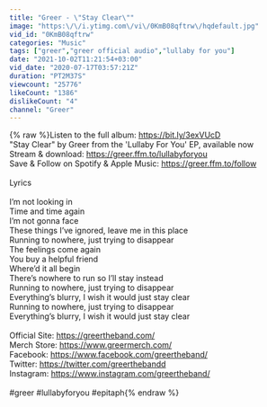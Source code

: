 ```yaml
---
title: "Greer - \"Stay Clear\""
image: "https:\/\/i.ytimg.com\/vi\/0KmB08qftrw\/hqdefault.jpg"
vid_id: "0KmB08qftrw"
categories: "Music"
tags: ["greer","greer official audio","lullaby for you"]
date: "2021-10-02T11:21:54+03:00"
vid_date: "2020-07-17T03:57:21Z"
duration: "PT2M37S"
viewcount: "25776"
likeCount: "1386"
dislikeCount: "4"
channel: "Greer"
---
```

{% raw %}Listen to the full album: <a rel="nofollow" target="blank" href="https://bit.ly/3exVUcD">https://bit.ly/3exVUcD</a><br />&quot;Stay Clear&quot; by Greer from the 'Lullaby For You' EP, available now<br />Stream &amp; download: <a rel="nofollow" target="blank" href="https://greer.ffm.to/lullabyforyou">https://greer.ffm.to/lullabyforyou</a><br />Save &amp; Follow on Spotify &amp; Apple Music: <a rel="nofollow" target="blank" href="https://greer.ffm.to/follow">https://greer.ffm.to/follow</a><br /><br />Lyrics<br /><br />I’m not looking in<br />Time and time again<br />I’m not gonna face<br />These things I’ve ignored, leave me in this place<br />Running to nowhere, just trying to disappear<br />The feelings come again<br />You buy a helpful friend<br />Where’d it all begin<br />There’s nowhere to run so I’ll stay instead<br />Running to nowhere, just trying to disappear<br />Everything’s blurry, I wish it would just stay clear<br />Running to nowhere, just trying to disappear<br />Everything’s blurry, I wish it would just stay clear<br /><br />Official Site: <a rel="nofollow" target="blank" href="https://greertheband.com/">https://greertheband.com/</a><br />Merch Store: <a rel="nofollow" target="blank" href="https://www.greermerch.com/">https://www.greermerch.com/</a><br />Facebook: <a rel="nofollow" target="blank" href="https://www.facebook.com/greertheband/">https://www.facebook.com/greertheband/</a><br />Twitter: <a rel="nofollow" target="blank" href="https://twitter.com/greerthebandd">https://twitter.com/greerthebandd</a><br />Instagram: <a rel="nofollow" target="blank" href="https://www.instagram.com/greertheband/">https://www.instagram.com/greertheband/</a><br /><br />#greer #lullabyforyou #epitaph{% endraw %}
